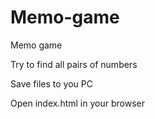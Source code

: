 # Memo-game
Memo game

Try to find all pairs of numbers

Save files to you PC

Open index.html in your browser
